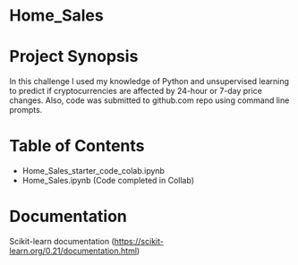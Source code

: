 # Home_Sales

# Project Synopsis
In this challenge I used my knowledge of Python and unsupervised learning to predict if cryptocurrencies are affected by 24-hour or 7-day price changes. Also, code was submitted to github.com repo using command line prompts. 


# Table of Contents
- Home_Sales_starter_code_colab.ipynb
- Home_Sales.ipynb (Code completed in Collab)

# Documentation
Scikit-learn documentation (https://scikit-learn.org/0.21/documentation.html)
